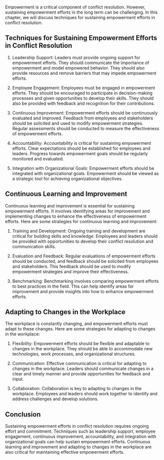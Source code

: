 
Empowerment is a critical component of conflict resolution. However, sustaining empowerment efforts in the long term can be challenging. In this chapter, we will discuss techniques for sustaining empowerment efforts in conflict resolution.

Techniques for Sustaining Empowerment Efforts in Conflict Resolution
--------------------------------------------------------------------

1. Leadership Support: Leaders must provide ongoing support for empowerment efforts. They should communicate the importance of empowerment and model empowered behavior. They should also provide resources and remove barriers that may impede empowerment efforts.

2. Employee Engagement: Employees must be engaged in empowerment efforts. They should be encouraged to participate in decision-making processes and given opportunities to develop their skills. They should also be provided with feedback and recognition for their contributions.

3. Continuous Improvement: Empowerment efforts should be continuously evaluated and improved. Feedback from employees and stakeholders should be solicited and used to modify empowerment strategies. Regular assessments should be conducted to measure the effectiveness of empowerment efforts.

4. Accountability: Accountability is critical for sustaining empowerment efforts. Clear expectations should be established for employees and leaders. Progress towards empowerment goals should be regularly monitored and evaluated.

5. Integration with Organizational Goals: Empowerment efforts should be integrated with organizational goals. Empowerment should be viewed as a strategic tool for achieving organizational objectives.

Continuous Learning and Improvement
-----------------------------------

Continuous learning and improvement is essential for sustaining empowerment efforts. It involves identifying areas for improvement and implementing changes to enhance the effectiveness of empowerment efforts. Here are some strategies for continuous learning and improvement:

1. Training and Development: Ongoing training and development are critical for building skills and knowledge. Employees and leaders should be provided with opportunities to develop their conflict resolution and communication skills.

2. Evaluation and Feedback: Regular evaluations of empowerment efforts should be conducted, and feedback should be solicited from employees and stakeholders. This feedback should be used to modify empowerment strategies and improve their effectiveness.

3. Benchmarking: Benchmarking involves comparing empowerment efforts to best practices in the field. This can help identify areas for improvement and provide insights into how to enhance empowerment efforts.

Adapting to Changes in the Workplace
------------------------------------

The workplace is constantly changing, and empowerment efforts must adapt to these changes. Here are some strategies for adapting to changes in the workplace:

1. Flexibility: Empowerment efforts should be flexible and adaptable to changes in the workplace. They should be able to accommodate new technologies, work processes, and organizational structures.

2. Communication: Effective communication is critical for adapting to changes in the workplace. Leaders should communicate changes in a clear and timely manner and provide opportunities for feedback and input.

3. Collaboration: Collaboration is key to adapting to changes in the workplace. Employees and leaders should work together to identify and address challenges and develop solutions.

Conclusion
----------

Sustaining empowerment efforts in conflict resolution requires ongoing effort and commitment. Techniques such as leadership support, employee engagement, continuous improvement, accountability, and integration with organizational goals can help sustain empowerment efforts. Continuous learning and improvement and adapting to changes in the workplace are also critical for maintaining effective empowerment efforts.
